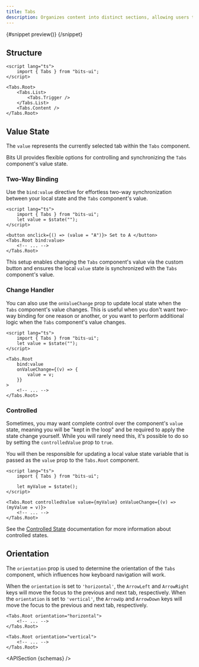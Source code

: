 ```yaml
---
title: Tabs
description: Organizes content into distinct sections, allowing users to switch between them.
---
```


<script>
	import { APISection, ComponentPreviewV2, TabsDemo } from '$lib/components/index.js'
	export let schemas;
</script>

<ComponentPreviewV2 name="tabs-demo" comp="Tabs">

{#snippet preview()}
<TabsDemo />
{/snippet}

</ComponentPreviewV2>

## Structure

```svelte
<script lang="ts">
	import { Tabs } from "bits-ui";
</script>

<Tabs.Root>
	<Tabs.List>
		<Tabs.Trigger />
	</Tabs.List>
	<Tabs.Content />
</Tabs.Root>
```

## Value State

The `value` represents the currently selected tab within the `Tabs` component.

Bits UI provides flexible options for controlling and synchronizing the `Tabs` component's value state.

### Two-Way Binding

Use the `bind:value` directive for effortless two-way synchronization between your local state and the `Tabs` component's value.

```svelte {3,6,8}
<script lang="ts">
	import { Tabs } from "bits-ui";
	let value = $state("");
</script>

<button onclick={() => (value = "A")}> Set to A </button>
<Tabs.Root bind:value>
	<!-- ... -->
</Tabs.Root>
```

This setup enables changing the `Tabs` component's value via the custom button and ensures the local `value` state is synchronized with the `Tabs` component's value.

### Change Handler

You can also use the `onValueChange` prop to update local state when the `Tabs` component's value changes. This is useful when you don't want two-way binding for one reason or another, or you want to perform additional logic when the `Tabs` component's value changes.

```svelte {3,7-11}
<script lang="ts">
	import { Tabs } from "bits-ui";
	let value = $state("");
</script>

<Tabs.Root
	bind:value
	onValueChange={(v) => {
		value = v;
	}}
>
	<!-- ... -->
</Tabs.Root>
```

### Controlled

Sometimes, you may want complete control over the component's `value` state, meaning you will be "kept in the loop" and be required to apply the state change yourself. While you will rarely need this, it's possible to do so by setting the `controlledValue` prop to `true`.

You will then be responsible for updating a local value state variable that is passed as the `value` prop to the `Tabs.Root` component.

```svelte
<script lang="ts">
	import { Tabs } from "bits-ui";

	let myValue = $state();
</script>

<Tabs.Root controlledValue value={myValue} onValueChange={(v) => (myValue = v)}>
	<!-- ... -->
</Tabs.Root>
```

See the [Controlled State](/docs/controlled-state) documentation for more information about controlled states.

## Orientation

The `orientation` prop is used to determine the orientation of the `Tabs` component, which influences how keyboard navigation will work.

When the `orientation` is set to `'horizontal'`, the `ArrowLeft` and `ArrowRight` keys will move the focus to the previous and next tab, respectively. When the `orientation` is set to `'vertical'`, the `ArrowUp` and `ArrowDown` keys will move the focus to the previous and next tab, respectively.

```svelte
<Tabs.Root orientation="horizontal">
	<!-- ... -->
</Tabs.Root>

<Tabs.Root orientation="vertical">
	<!-- ... -->
</Tabs.Root>
```

<APISection {schemas} />

